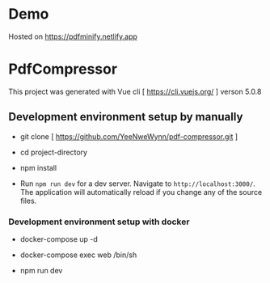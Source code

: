 # Demo

Hosted on https://pdfminify.netlify.app

# PdfCompressor

This project was generated with Vue cli [ https://cli.vuejs.org/ ] verson 5.0.8 

## Development environment setup by manually

* git  clone [ https://github.com/YeeNweWynn/pdf-compressor.git ]

* cd project-directory

* npm install

* Run `npm run dev` for a dev server. Navigate to `http://localhost:3000/`. The application will automatically reload if you change any of the source files.

### Development environment setup with docker

* docker-compose up -d
  
* docker-compose exec web /bin/sh

* npm run dev


